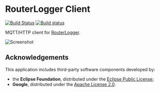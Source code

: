 RouterLogger Client
===================

[![Build Status](https://travis-ci.org/Albertus82/RouterLogger-Client.svg?branch=master)](https://travis-ci.org/Albertus82/RouterLogger-Client)
[![Build status](https://ci.appveyor.com/api/projects/status/github/Albertus82/RouterLogger-Client?branch=master&svg=true)](https://ci.appveyor.com/project/Albertus82/RouterLogger-Client)

MQTT/HTTP client for [RouterLogger](https://github.com/Albertus82/RouterLogger).

![Screenshot](https://user-images.githubusercontent.com/8672431/32418233-25f22d94-c266-11e7-8431-749061adfd61.png)

## Acknowledgements

This application includes third-party software components developed by:
* the **Eclipse Foundation**, distributed under the [Eclipse Public License](https://eclipse.org/org/documents/epl-v10.php);
* **Google**, distributed under the [Apache License 2.0](https://www.apache.org/licenses/LICENSE-2.0).
